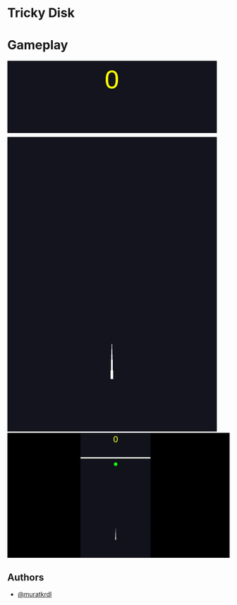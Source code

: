 
# Tricky Disk



# Gameplay

<img src="https://github.com/muratkrdl/Tricky-Disk/blob/main/Picture.png" width="auto">

<img src="https://github.com/muratkrdl/Tricky-Disk/blob/main/Tricky%20Disk.gif" width="auto">


## Authors

- [@muratkrdl](https://github.com/muratkrdl)


